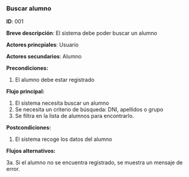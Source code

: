 ### **Buscar alumno**

**ID**: 001

**Breve descripción**: El sistema debe poder buscar un alumno

**Actores princpiales**: Usuario

**Actores secundarios**: Alumno

**Precondiciones:**

 1. El alumno debe estar registrado

 **Flujo principal:**

  1. El sistema necesita buscar un alumno
  2. Se necesita un criterio de búsqueda: DNI, apellidos o grupo
  3. Se filtra en la lista de alumnos para encontrarlo.

 **Postcondiciones:**

  1. El sistema recoge los datos del alumno

 **Flujos alternativos:**
 
  3a. Si el alumno no se encuentra registrado, se muestra un mensaje de error.
